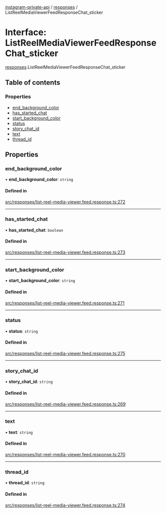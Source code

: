 [instagram-private-api](../../README.md) / [responses](../../modules/responses.md) / ListReelMediaViewerFeedResponseChat_sticker

# Interface: ListReelMediaViewerFeedResponseChat\_sticker

[responses](../../modules/responses.md).ListReelMediaViewerFeedResponseChat_sticker

## Table of contents

### Properties

- [end\_background\_color](ListReelMediaViewerFeedResponseChat_sticker.md#end_background_color)
- [has\_started\_chat](ListReelMediaViewerFeedResponseChat_sticker.md#has_started_chat)
- [start\_background\_color](ListReelMediaViewerFeedResponseChat_sticker.md#start_background_color)
- [status](ListReelMediaViewerFeedResponseChat_sticker.md#status)
- [story\_chat\_id](ListReelMediaViewerFeedResponseChat_sticker.md#story_chat_id)
- [text](ListReelMediaViewerFeedResponseChat_sticker.md#text)
- [thread\_id](ListReelMediaViewerFeedResponseChat_sticker.md#thread_id)

## Properties

### end\_background\_color

• **end\_background\_color**: `string`

#### Defined in

[src/responses/list-reel-media-viewer.feed.response.ts:272](https://github.com/Nerixyz/instagram-private-api/blob/b3351b9/src/responses/list-reel-media-viewer.feed.response.ts#L272)

___

### has\_started\_chat

• **has\_started\_chat**: `boolean`

#### Defined in

[src/responses/list-reel-media-viewer.feed.response.ts:273](https://github.com/Nerixyz/instagram-private-api/blob/b3351b9/src/responses/list-reel-media-viewer.feed.response.ts#L273)

___

### start\_background\_color

• **start\_background\_color**: `string`

#### Defined in

[src/responses/list-reel-media-viewer.feed.response.ts:271](https://github.com/Nerixyz/instagram-private-api/blob/b3351b9/src/responses/list-reel-media-viewer.feed.response.ts#L271)

___

### status

• **status**: `string`

#### Defined in

[src/responses/list-reel-media-viewer.feed.response.ts:275](https://github.com/Nerixyz/instagram-private-api/blob/b3351b9/src/responses/list-reel-media-viewer.feed.response.ts#L275)

___

### story\_chat\_id

• **story\_chat\_id**: `string`

#### Defined in

[src/responses/list-reel-media-viewer.feed.response.ts:269](https://github.com/Nerixyz/instagram-private-api/blob/b3351b9/src/responses/list-reel-media-viewer.feed.response.ts#L269)

___

### text

• **text**: `string`

#### Defined in

[src/responses/list-reel-media-viewer.feed.response.ts:270](https://github.com/Nerixyz/instagram-private-api/blob/b3351b9/src/responses/list-reel-media-viewer.feed.response.ts#L270)

___

### thread\_id

• **thread\_id**: `string`

#### Defined in

[src/responses/list-reel-media-viewer.feed.response.ts:274](https://github.com/Nerixyz/instagram-private-api/blob/b3351b9/src/responses/list-reel-media-viewer.feed.response.ts#L274)
